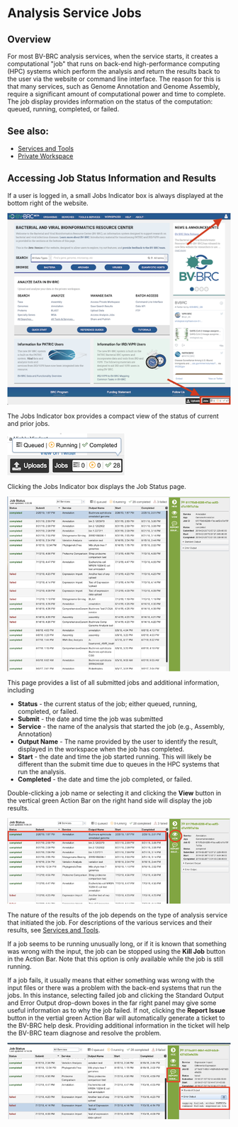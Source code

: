 # Analysis Service Jobs

## Overview
For most BV-BRC analysis services, when the service starts, it creates a computational "job" that runs on back-end high-performance computing (HPC) systems which perform the analysis and return the results back to the user via the website or command line interface. The reason for this is that many services, such as Genome Annotation and Genome Assembly, require a significant amount of computational power and time to complete. The job display provides information on the status of the computation: queued, running, completed, or failed. 

## See also:
  * [Services and Tools](/quick_references/services_menu)
  * [Private Workspace](/quick_references/workspaces/workspace)

## Accessing Job Status Information and Results
If a user is logged in, a small Jobs Indicator box is always displayed at the bottom right of the website.  

![Jobs on Homepage](../images/jobs_on_homepage.png)

The Jobs Indicator box provides a compact view of the status of current and prior jobs.

![Jobs Indicator Box](../images/jobs_indicator_box.png)

Clicking the Jobs Indicator box displays the Job Status page.  

![Job Status Page](../images/job_status_page_v2.png)

This page provides a list of all submitted jobs and additional information, including

* **Status** - the current status of the job; either queued, running, completed, or failed.
* **Submit** - the date and time the job was submitted
* **Service** - the name of the analysis that started the job (e.g., Assembly, Annotation)
* **Output Name** - The name provided by the user to identify the result, displayed in the workspace when the job has completed.
* **Start** - the date and time the job started running.  This will likely be different than the submit time due to queues in the HPC systems that run the analysis.
* **Completed** - the date and time the job completed, or failed.

Double-clicking a job name or selecting it and clicking the **View** button in the vertical green Action Bar on the right hand side will display the job results.  

![View Job Results](../images/job_status_page_view.png)

The nature of the results of the job depends on the type of analysis service that initiated the job.  For descriptions of the various services and their results, see [Services and Tools](/quick_references/services_menu).  

If a job seems to be running unusually long, or if it is known that something was wrong with the input, the job can be stopped using the **Kill Job** button in the Action Bar.  Note that this option is only available while the job is still running.

If a job fails, it usually means that either something was wrong with the input files or there was a problem with the back-end systems that run the jobs.  In this instance, selecting failed job and clicking the Standard Output and Error Output drop-down boxes in the far right panel may give some useful information as to why the job failed.  If not, clicking the **Report Issue** button in the vertial green Action Bar will automatically generate a ticket to the BV-BRC help desk.  Providing additional information in the ticket will help the BV-BRC team diagnose and resolve the problem.

![Failed Job](../images/failed_job.png)
